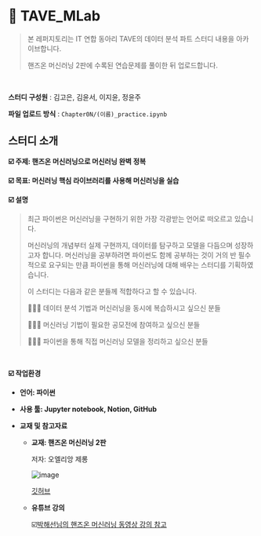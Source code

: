 # 🌊 TAVE_MLab
> 본 레퍼지토리는 IT 연합 동아리 TAVE의 데이터 분석 파트 스터디 내용을 아카이브합니다.
> 
> 핸즈온 머신러닝 2판에 수록된 연습문제를 풀이한 뒤 업로드합니다.
<br>

**스터디 구성원** : 김고은, 김윤서, 이지윤, 정윤주

**파일 업로드 방식** : `Chapter0N/(이름)_practice.ipynb`

## 스터디 소개
**☑️ 주제: 핸즈온 머신러닝으로 머신러닝 완벽 정복**

**☑️ 목표: 머신러닝 핵심 라이브러리를 사용해 머신러닝을 실습**

**☑️ 설명**

> 최근 파이썬은 머신러닝을 구현하기 위한 가장 각광받는 언어로 떠오르고 있습니다.
> 
> 
> 머신러닝의 개념부터 실제 구현까지, 데이터를 탐구하고 모델을 다듬으며 성장하고자 합니다. 머신러닝을 공부하려면 파이썬도 함께 공부하는 것이 거의 반 필수적으로 요구되는 만큼 파이썬을 통해 머신러닝에 대해 배우는 스터디를 기획하였습니다.
> 
> 이 스터디는 다음과 같은 분들께 적합하다고 할 수 있습니다.
> 
> 🙋🏻‍♀️ 데이터 분석 기법과 머신러닝을 동시에 복습하시고 싶으신 분들
> 
> 🙋🏻‍♀️ 머신러닝 기법이 필요한 공모전에 참여하고 싶으신 분들
> 
> 🙋🏻‍♀️ 파이썬을 통해 직접 머신러닝 모델을 정리하고 싶으신 분들

<br>

**☑️ 작업환경**

- **언어: 파이썬**
- **사용 툴: Jupyter notebook, Notion, GitHub**

- **교재 및 참고자료**
    - **교재: 핸즈온 머신러닝 2판**
        
        저자: 오엘리앙 제롱
        
        ![image](https://github.com/user-attachments/assets/a4a9874c-b152-4f60-84ca-be24e86211cd)

        
        [깃허브](https://github.com/rickiepark/handson-ml2)
        
    
    - **유튜브 강의**
        
        ☑️[박해선님의 핸즈온 머신러닝 동영상 강의 참고](https://www.youtube.com/watch?v=kpuRasV_Q9k&list=PLJN246lAkhQjX3LOdLVnfdFaCbGouEBeb)
